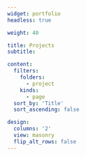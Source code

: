 ```yaml
---
widget: portfolio
headless: true

weight: 40

title: Projects
subtitle:

content:
  filters:
    folders:
      - project
    kinds:
      - page
  sort_by: 'Title'
  sort_ascending: false

design:
  columns: '2'
  view: masonry
  flip_alt_rows: false
---
```

